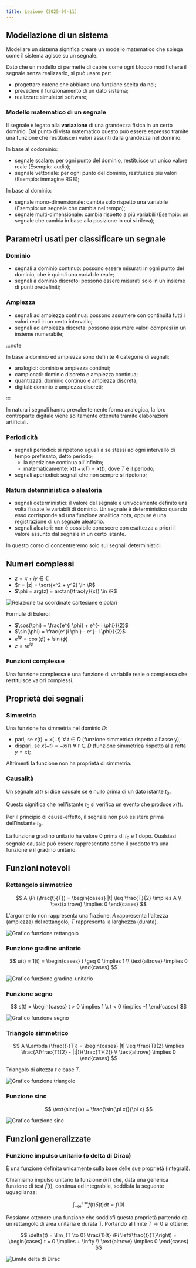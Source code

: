 ```yaml
---
title: Lezione (2025-09-11)
---
```


## Modellazione di un sistema

Modellare un sistema significa creare un modello matematico che spiega come il
sistema agisce su un segnale.

Dato che un modello ci permette di capire come ogni blocco modificherà il
segnale senza realizzarlo, si può usare per:

- progettare catene che abbiano una funzione scelta da noi;
- prevedere il funzionamento di un dato sistema;
- realizzare simulatori software;

### Modello matematico di un segnale

Il segnale è legato alla **variazione** di una grandezza fisica in un certo
dominio. Dal punto di vista matematico questo può essere espresso tramite una
funzione che restituisce i valori assunti dalla grandezza nel dominio.

In base al codominio:

- segnale scalare: per ogni punto del dominio, restituisce un unico valore reale
  (Esempio: audio);
- segnale vettoriale: per ogni punto del dominio, restituisce più valori
  (Esempio: immagine RGB);

In base al dominio:

- segnale mono-dimensionale: cambia solo rispetto una variabile (Esempio: un
  segnale che cambia nel tempo);
- segnale multi-dimensionale: cambia rispetto a più variabili (Esempio: un
  segnale che cambia in base alla posizione in cui si rileva);

## Parametri usati per classificare un segnale

### Dominio

- segnali a dominio continuo: possono essere misurati in ogni punto del dominio,
  che è quindi una variabile reale;
- segnali a dominio discreto: possono essere misurati solo in un insieme di
  punti predefiniti;

### Ampiezza

- segnali ad ampiezza continua: possono assumere con continuità tutti i valori
  reali in un certo intervallo;
- segnali ad ampiezza discreta: possono assumere valori compresi in un insieme
  numerabile;

:::note

In base a dominio ed ampiezza sono definite 4 categorie di segnali:

- analogici: dominio e ampiezza continui;
- campionati: dominio discreto e ampiezza continua;
- quantizzati: dominio continuo e ampiezza discreta;
- digitali: dominio e ampiezza discreti;

:::

In natura i segnali hanno prevalentemente forma analogica, la loro controparte
digitale viene solitamente ottenuta tramite elaborazioni artificiali.

### Periodicità

- segnali periodici: si ripetono uguali a se stessi ad ogni intervallo di tempo
  prefissato, detto periodo;
  - la ripetizione continua all'infinito;
  - matematicamente: $x(t + kT) = x(t)$, dove $T$ è il periodo;
- segnali aperiodici: segnali che non sempre si ripetono;

### Natura deterministica o aleatoria

- segnali deterministici: il valore del segnale è univocamente definito una
  volta fissate le variabili di dominio. Un segnale è deterministico quando esso
  corrisponde ad una funzione analitica nota, oppure è una registrazione di un
  segnale aleatorio.
- segnali aleatori: non è possibile conoscere con esattezza a priori il valore
  assunto dal segnale in un certo istante.

In questo corso ci concentreremo solo sui segnali deterministici.

## Numeri complessi

- $z = x + i y \in \mathbb{C}$
- $r = |z| = \sqrt{x^2 + y^2} \in \R$
- $\phi = arg(z) = arctan(\frac{y}{x}) \in \R$

![Relazione tra coordinate cartesiane e polari](../../../../../images/conversione-coordinate-numeri-complessi.png)

Formule di Eulero:

- $\cos(\phi) = \frac{e^{i \phi} + e^{- i \phi}}{2}$
- $\sin(\phi) = \frac{e^{i \phi} - e^{- i \phi}}{2}$
- $e^{i \phi} = \cos(\phi) + i \sin(\phi)$
- $z = r e^{i \phi}$

### Funzioni complesse

Una funzione complessa è una funzione di variabile reale o complessa che
restituisce valori complessi.

## Proprietà dei segnali

### Simmetria

Una funzione ha simmetria nel dominio $D$:

- pari, se $x(t) = x(-t)\ \forall\ t \in D$ (funzione simmetrica rispetto
  all'asse y);
- dispari, se $x(-t) = -x(t)\ \forall\ t \in D$ (funzione simmetrica rispetto
  alla retta $y = x$);

Altrimenti la funzione non ha proprietà di simmetria.

### Causalità

Un segnale $x(t)$ si dice causale se è nullo prima di un dato istante $t_0$.

Questo significa che nell'istante $t_0$ si verifica un evento che produce
$x(t)$.

Per il principio di cause-effetto, il segnale non può esistere prima
dell'instante $t_0$.

La funzione gradino unitario ha valore $0$ prima di $t_0$ e $1$ dopo. Qualsiasi
segnale causale può essere rappresentato come il prodotto tra una funzione e il
gradino unitario.

## Funzioni notevoli

### Rettangolo simmetrico

$$
A \Pi (\frac{t}{T}) = \begin{cases} |t| \leq \frac{T}{2} \implies A \\ \text{altrove} \implies 0 \end{cases}
$$

L'argomento non rappresenta una frazione. $A$ rappresenta l'altezza (ampiezza)
del rettangolo, $T$ rappresenta la larghezza (durata).

![Grafico funzione rettangolo](../../../../../images/grafico-funzione-rettangolo.png)

### Funzione gradino unitario

$$
u(t) = 1(t) = \begin{cases} t \geq 0 \implies 1 \\ \text{altrove} \implies 0 \end{cases}
$$

![Grafico funzione gradino-unitario](../../../../../images/grafico-funzione-gradino-unitario.png)

### Funzione segno

$$
s(t) = \begin{cases} t > 0 \implies 1 \\ t < 0 \implies -1 \end{cases}
$$

![Grafico funzione segno](../../../../../images/grafico-funzione-segno.png)

### Triangolo simmetrico

$$
A \Lambda (\frac{t}{T}) = \begin{cases} |t| \leq \frac{T}{2} \implies \frac{A(\frac{T}{2} - |t|)}{\frac{T}{2}} \\ \text{altrove} \implies 0 \end{cases}
$$

Triangolo di altezza $t$ e base $T$.

![Grafico funzione triangolo](../../../../../images/grafico-funzione-triangolo.png)

### Funzione $\text{sinc}$

$$
\text{sinc}(x) = \frac{\sin(\pi x)}{\pi x}
$$

![Grafico funzione sinc](../../../../../images/grafico-funzione-sinc.png)

## Funzioni generalizzate

### Funzione impulso unitario (o delta di Dirac)

È una funzione definita unicamente sulla base delle sue proprietà (integrali).

Chiamiamo impulso unitario la funzione $\delta(t)$ che, data una generica
funzione di test $f(t)$, continua ed integrabile, soddisfa la seguente
uguaglianza:

$$
\int_{- \infty}^{+ \infty} f(t) \delta(t) dt = f(0)
$$

Possiamo ottenere una funzione che soddisfi questa proprietà partendo da un
rettangolo di area unitaria e durata T. Portando al limite $T \to 0$ si ottiene:

$$
\delta(t) = \lim_{T \to 0} \frac{1}{t} \Pi \left(\frac{t}{T}\right) = \begin{cases} t = 0 \implies + \infty \\ \text{altrove} \implies 0 \end{cases}
$$

![Limite delta di Dirac](../../../../../images/limite-delta-di-dirac.png)
